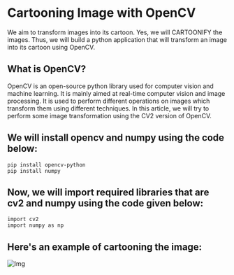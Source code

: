 # Cartooning Image with OpenCV

We aim to transform images into its cartoon. Yes, we will CARTOONIFY the images. Thus, we will build a python application that will transform an image into its cartoon using OpenCV.


## What is OpenCV?

OpenCV is an open-source python library used for computer vision and machine learning. It is mainly aimed at real-time computer vision and image processing. It is used to perform different operations on images which transform them using different techniques.
In this article, we will try to perform some image transformation using the CV2 version of OpenCV.

## We will install opencv and numpy using the code below:
 ```shell
pip install opencv-python
pip install numpy
```

## Now, we will import required libraries that are cv2 and numpy using the code given below:
 ```shell
import cv2
import numpy as np
```

## Here's an example of cartooning the image:
![Img](https://github.com/aliya-rahmani/Amazing-Python-Scripts/blob/master/Cartooning%20Image/cartoon.png)
